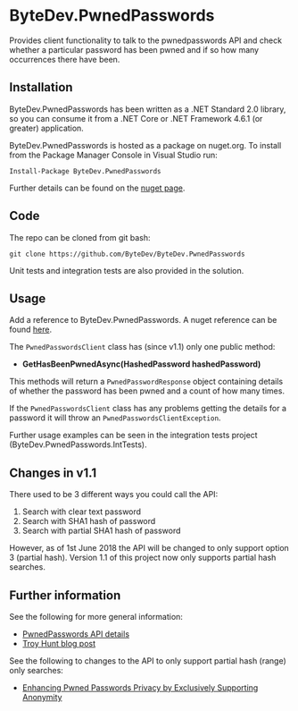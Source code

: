 # ByteDev.PwnedPasswords

Provides client functionality to talk to the pwnedpasswords API
and check whether a particular password has been pwned and if so how many occurrences there have been.

## Installation

ByteDev.PwnedPasswords has been written as a .NET Standard 2.0 library, so you can consume it from a .NET Core or .NET Framework 4.6.1 (or greater) application.

ByteDev.PwnedPasswords is hosted as a package on nuget.org.  To install from the Package Manager Console in Visual Studio run:

`Install-Package ByteDev.PwnedPasswords`

Further details can be found on the [nuget page](https://www.nuget.org/packages/ByteDev.PwnedPasswords/).

## Code

The repo can be cloned from git bash:

`git clone https://github.com/ByteDev/ByteDev.PwnedPasswords`

Unit tests and integration tests are also provided in the solution.

## Usage

Add a reference to ByteDev.PwnedPasswords.  A nuget reference can be found [here](https://www.nuget.org/packages/ByteDev.PwnedPasswords/).

The `PwnedPasswordsClient` class has (since v1.1) only one public method:

- **GetHasBeenPwnedAsync(HashedPassword hashedPassword)**

This methods will return a `PwnedPasswordResponse` object containing details of whether the password has been pwned and a count of how many times.

If the `PwnedPasswordsClient` class has any problems getting the details for a password it will throw an `PwnedPasswordsClientException`.

Further usage examples can be seen in the integration tests project (ByteDev.PwnedPasswords.IntTests).

## Changes in v1.1

There used to be 3 different ways you could call the API:

1. Search with clear text password
2. Search with SHA1 hash of password
3. Search with partial SHA1 hash of password

However, as of 1st June 2018 the API will be changed to only support option 3 (partial hash).  Version 1.1 of this project now only supports partial hash searches.

## Further information

See the following for more general information:

- [PwnedPasswords API details](https://haveibeenpwned.com/API/v2#PwnedPasswords)
- [Troy Hunt blog post](https://www.troyhunt.com/ive-just-launched-pwned-passwords-version-2/)

See the following to changes to the API to only support partial hash (range) only searches:

- [Enhancing Pwned Passwords Privacy by Exclusively Supporting Anonymity](https://www.troyhunt.com/enhancing-pwned-passwords-privacy-by-exclusively-supporting-anonymity/)
 